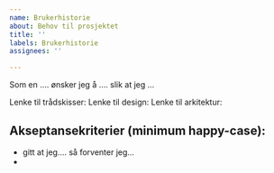 ```yaml
---
name: Brukerhistorie
about: Behov til prosjektet
title: ''
labels: Brukerhistorie
assignees: ''

---
```


Som en ....
ønsker jeg å ....
slik at jeg ...

Lenke til trådskisser:
Lenke til design:
Lenke til arkitektur:

## Akseptansekriterier (minimum happy-case):
- gitt at jeg.... så forventer jeg...
-
